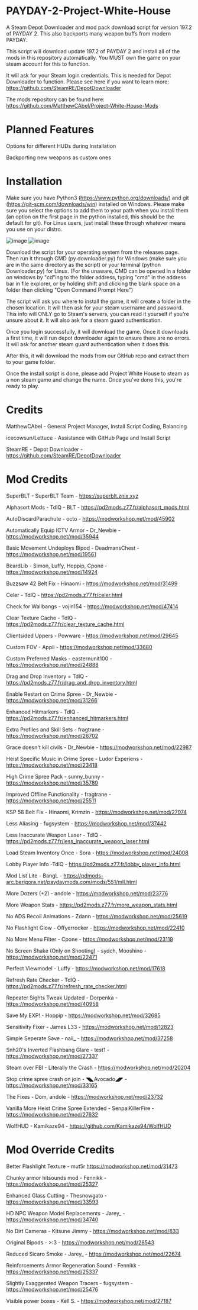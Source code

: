 # PAYDAY-2-Project-White-House
A Steam Depot Downloader and mod pack download script for version 197.2 of PAYDAY 2. This also backports many weapon buffs from modern PAYDAY.

This script will download update 197.2 of PAYDAY 2 and install all of the mods in this repository automatically. You MUST own the game on your steam account for this to function.

It will ask for your Steam login credentials. This is needed for Depot Downloader to function. Please see here if you want to learn more: https://github.com/SteamRE/DepotDownloader

The mods repository can be found here: https://github.com/MatthewCAbel/Project-White-House-Mods

# Planned Features
Options for different HUDs during Installation

Backporting new weapons as custom ones

# Installation
Make sure you have Python3 (https://www.python.org/downloads/) and git (https://git-scm.com/downloads/win) installed on Windows. Please make sure you select the options to add them to your path when you install them (an option on the first page in the python installed, this should be the default for git). For Linux users, just install these through whatever means you use on your distro.

![image](https://github.com/user-attachments/assets/5698294c-f2d5-47ba-a07d-25af37da5095) ![image](https://github.com/user-attachments/assets/0f9d4337-ad63-4b80-9375-cb6b77c04c2e)

Download the script for your operating system from the releases page. Then run it through CMD (py downloader.py) for Windows (make sure you are in the same directory as the script) or your terminal (python Downloader.py) for Linux. (For the unaware, CMD can be opened in a folder on windows by "cd"ing to the folder address, typing "cmd" in the address bar in file explorer, or by holding shift and clicking the blank space on a folder then clicking "Open Command Prompt Here")

The script will ask you where to install the game, it will create a folder in the chosen location. It will then ask for your steam username and password. This info will ONLY go to Steam's servers, you can read it yourself if you're unsure about it. It will also ask for a steam guard authentication.

Once you login successfully, it will download the game. Once it downloads a first time, it will run depot downloader again to ensure there are no errors. It will ask for another steam guard authentication when it does this.

After this, it will download the mods from our GitHub repo and extract them to your game folder.

Once the install script is done, please add Project White House to steam as a non steam game and change the name. Once you've done this, you're ready to play.

# Credits
MatthewCAbel - General Project Manager, Install Script Coding, Balancing

icecowsun/Lettuce - Assistance with GitHub Page and Install Script

SteamRE - Depot Downloader - https://github.com/SteamRE/DepotDownloader

# Mod Credits

SuperBLT - SuperBLT Team - https://superblt.znix.xyz

Alphasort Mods - TdlQ - BLT - https://pd2mods.z77.fr/alphasort_mods.html

AutoDiscardParachute - octo - https://modworkshop.net/mod/45902

Automatically Equip ICTV Armor - Dr_Newbie - https://modworkshop.net/mod/35944

Basic Movement Undeploys Bipod - DeadmansChest - https://modworkshop.net/mod/19561

BeardLib - Simon, Luffy, Hoppip, Cpone - https://modworkshop.net/mod/14924

Buzzsaw 42 Belt Fix - Hinaomi - https://modworkshop.net/mod/31499

Celer - TdlQ - https://pd2mods.z77.fr/celer.html

Check for Wallbangs - vojin154 - https://modworkshop.net/mod/47414

Clear Texture Cache - TdlQ - https://pd2mods.z77.fr/clear_texture_cache.html

Clientsided Uppers - Powware - https://modworkshop.net/mod/29645

Custom FOV - Appii - https://modworkshop.net/mod/33680

Custom Preferred Masks - easternunit100 - https://modworkshop.net/mod/24888

Drag and Drop Inventory = TdlQ - https://pd2mods.z77.fr/drag_and_drop_inventory.html

Enable Restart on Crime Spree - Dr_Newbie - https://modworkshop.net/mod/31266

Enhanced Hitmarkers - TdlQ - https://pd2mods.z77.fr/enhanced_hitmarkers.html

Extra Profiles and Skill Sets - fragtrane - https://modworkshop.net/mod/26702

Grace doesn't kill civils - Dr_Newbie - https://modworkshop.net/mod/22987

Heist Specific Music in Crime Spree - Ludor Experiens - https://modworkshop.net/mod/23418

High Crime Spree Pack - sunny_bunny - https://modworkshop.net/mod/35789

Improved Offline Functionality - fragtrane - https://modworkshop.net/mod/25511

KSP 58 Belt Fix - Hinaomi, Krimzin - https://modworkshop.net/mod/27074

Less Aliasing - fugsystem - https://modworkshop.net/mod/37442

Less Inaccurate Weapon Laser - TdlQ - https://pd2mods.z77.fr/less_inaccurate_weapon_laser.html

Load Steam Inventory Once - Sora - https://modworkshop.net/mod/24008

Lobby Player Info -TdlQ - https://pd2mods.z77.fr/lobby_player_info.html

Mod List Lite - BangL - https://pdmods-arc.berigora.net/paydaymods.com/mods/551/mll.html

More Dozers (+2) - andole - https://modworkshop.net/mod/23776

More Weapon Stats - https://pd2mods.z77.fr/more_weapon_stats.html

No ADS Recoil Animations - Zdann - https://modworkshop.net/mod/25619

No Flashlight Glow - Offyerrocker - https://modworkshop.net/mod/22410 

No More Menu Filter - Cpone - https://modworkshop.net/mod/23119

No Screen Shake (Only on Shooting) - sydch, Mooshino - https://modworkshop.net/mod/22471

Perfect Viewmodel - Luffy - https://modworkshop.net/mod/17618

Refresh Rate Checker - TdlQ - https://pd2mods.z77.fr/refresh_rate_checker.html

Repeater Sights Tweak Updated - Dorpenka - https://modworkshop.net/mod/40958

Save My EXP! - Hoppip - https://modworkshop.net/mod/32685

Sensitivity Fixer - James L33 - https://modworkshop.net/mod/12823

Simple Seperate Save - naii_ - https://modworkshop.net/mod/37258

Snh20's Inverted Flashbang Glare - test1 - https://modworkshop.net/mod/27337

Steam over FBI - Literally the Crash - https://modworkshop.net/mod/20204

Stop crime spree crash on join - ◥◣Avocado◢◤ - https://modworkshop.net/mod/33165

The Fixes - Dom, andole - https://modworkshop.net/mod/23732

Vanilla More Heist Crime Spree Extended - SenpaiKillerFire - https://modworkshop.net/mod/27632

WolfHUD - Kamikaze94 - https://github.com/Kamikaze94/WolfHUD

# Mod Override Credits
Better Flashlight Texture - mut5r https://modworkshop.net/mod/31473

Chunky armor hitsounds mod - Fennikk - https://modworkshop.net/mod/25327

Enhanced Glass Cutting - Thesnowgato - https://modworkshop.net/mod/33593

HD NPC Weapon Model Replacements - Jarey_ - https://modworkshop.net/mod/34740

No Dirt Cameras - Kitsune Jimmy - https://modworkshop.net/mod/833

Original Bipods - >:3 - https://modworkshop.net/mod/28543

Reduced Sicaro Smoke - Jarey_ - https://modworkshop.net/mod/22674

Reinforcements Armor Regeneration Sound - Fennikk - https://modworkshop.net/mod/25337

Slightly Exaggerated Weapon Tracers - fugsystem - https://modworkshop.net/mod/25476

Visible power boxes - Kell S. - https://modworkshop.net/mod/27187

